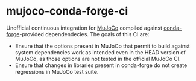 # mujoco-conda-forge-ci

Unofficial continuous integration for [MuJoCo](https://mujoco.org/) compiled against [conda-forge](https://conda-forge.org/)-provided dependendecies. 
The goals of this CI are:
* Ensure that the options present in MuJoCo that permit to build against system dependencies work as intended even in the HEAD version of MuJoCo, as those options are not tested in the official MuJoCo CI.
* Ensure that changes in libraries present in conda-forge do not create regressions in MuJoCo test suite.

